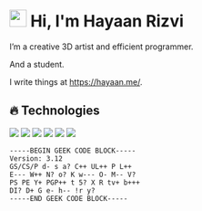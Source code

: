 <h1>
  <img src="https://media.giphy.com/media/hvRJCLFzcasrR4ia7z/giphy.gif" width="30px"/>
  Hi, I'm Hayaan Rizvi
</h1>

I’m a creative 3D artist and efficient programmer.

And a student.

I write things at https://hayaan.me/.

## :fire: Technologies
![](https://img.shields.io/badge/Pop!__OS-blue?style=for-the-badge&labelColor=grey&logo=linux&logoColor=white)
![](https://img.shields.io/badge/Neovim-green?style=for-the-badge&labelColor=grey&logo=neovim&logoColor=white)
![](https://img.shields.io/badge/Python_3-yellow?style=for-the-badge&labelColor=grey&logo=python&logoColor=white)
![](https://img.shields.io/badge/Rust-red?style=for-the-badge&labelColor=grey&logo=rust&logoColor=white)
![](https://img.shields.io/badge/Bash-lightgrey?style=for-the-badge&labelColor=grey&logo=GNUBash&logoColor=white)
![](https://img.shields.io/badge/LaTeX-teal?style=for-the-badge&labelColor=grey&logo=latex&logoColor=white)

```
-----BEGIN GEEK CODE BLOCK-----
Version: 3.12
GS/CS/P d- s a? C++ UL++ P L++ 
E--- W++ N? o? K w--- O- M-- V? 
PS PE Y+ PGP++ t 5? X R tv+ b+++ 
DI? D+ G e- h-- !r y?
-----END GEEK CODE BLOCK-----
```
